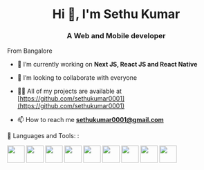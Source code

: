 <h1 align="center">Hi 👋, I'm Sethu Kumar</h1>
<h3 align="center">A Web and Mobile developer</h3>
From Bangalore 

- 🔭 I’m currently working on **Next JS, React JS and React Native**

- 👯 I’m looking to collaborate with everyone

- 👨‍💻 All of my projects are available at [https://github.com/sethukumar0001](https://github.com/sethukumar0001)

- 📫 How to reach me **sethukumar0001@gmail.com**


💬 Languages and Tools: :
 
  <img src="https://cdn.jsdelivr.net/gh/devicons/devicon/icons/react/react-original-wordmark.svg" height="40" width="40" /> <img src="https://cdn.jsdelivr.net/gh/devicons/devicon/icons/nextjs/nextjs-original-wordmark.svg" height="40" width="40" /> <img src="https://cdn.jsdelivr.net/gh/devicons/devicon/icons/redux/redux-original.svg" height="40" width="40" /> <img src="https://cdn.jsdelivr.net/gh/devicons/devicon/icons/html5/html5-original-wordmark.svg" height="40" width="40" /> <img src="https://cdn.jsdelivr.net/gh/devicons/devicon/icons/css3/css3-original-wordmark.svg" height="40" width="40" /> 
            <img src="https://cdn.jsdelivr.net/gh/devicons/devicon/icons/sass/sass-original.svg" height="40" width="40" /> <img src="https://cdn.jsdelivr.net/gh/devicons/devicon/icons/javascript/javascript-original.svg" height="40" width="40"/> <img src="https://cdn.jsdelivr.net/gh/devicons/devicon/icons/typescript/typescript-original.svg" height="40" width="40" /> <img src="https://cdn.jsdelivr.net/gh/devicons/devicon/icons/graphql/graphql-plain-wordmark.svg" height="40" width="40"/>
          
      
   

<!-- <a href=#><img src="contributions.svg"></a> -->

<!-- <p align="center"> 
  Visitor count<br>
  <img src="https://profile-counter.glitch.me/insolitum/count.svg" />
</p> -->
